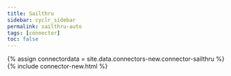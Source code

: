 ```yaml
---
title: Sailthru
sidebar: cyclr_sidebar
permalink: sailthru-auto
tags: [connector]
toc: false
---
```

{% assign connectordata = site.data.connectors-new.connector-sailthru %}
{% include connector-new.html %}	